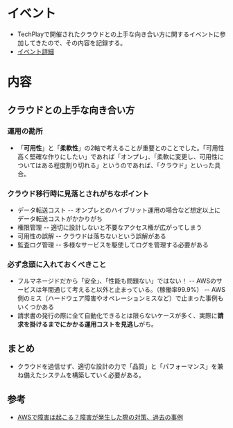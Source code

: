 # イベント

- TechPlayで開催されたクラウドとの上手な向き合い方に関するイベントに参加してきたので、その内容を記録する。
 - [イベント詳細](https://techplay.jp/event/974627?utm_source=eventRemind&utm_medium=email&utm_campaign=tp_20250327)

# 内容

## クラウドとの上手な向き合い方

### 運用の勘所

- 「**可用性**」と「**柔軟性**」の2軸で考えることが重要とのことでした。「可用性高く堅確な作りにしたい」であれば「オンプレ」、「柔軟に変更し、可用性についてはある程度割り切れる」というのであれば、「クラウド」といった具合。

### クラウド移行時に見落とされがちなポイント

- データ転送コスト
-- オンプレとのハイブリット運用の場合など想定以上にデータ転送コストがかかりがち 
- 権限管理
-- 適切に設計しないと不要なアクセス権が広がってしまう 
- 可用性の誤解
-- クラウドは落ちないという誤解がある 
- 監査ログ管理
-- 多様なサービスを駆使してログを管理する必要がある

### 必ず念頭に入れておくべきこと

- フルマネージドだから「安全」、「性能も問題ない」ではない！
-- AWSのサービスは年間通じて考えると以外と止まっている。（稼働率99.9%）
-- AWS側のミス（ハードウェア障害やオペレーションミスなど）で止まった事例もいくつかある 
- 請求書の発行の際に全て自動化できるとは限らないケースが多く、実際に**請求を掛けるまでにかかる運用コストを見逃し**がち。

## まとめ

- クラウドを過信せず、適切な設計の力で「品質」と「パフォーマンス」を兼ね備えたシステムを構築していく必要がある。

## 参考

- [AWSで障害は起こる？障害が発生した際の対策、過去の事例](https://www.serverworks.co.jp/blog/security/aws_outage.html)
